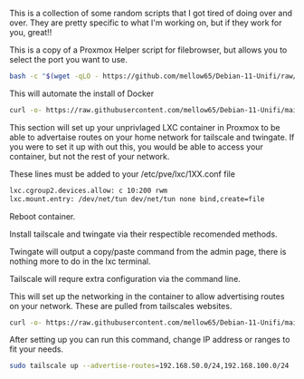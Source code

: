This is a collection of some random scripts that I got tired of doing over and over.  They are pretty specific to what I'm working on, but if they work for you, great!!

This is a copy of a Proxmox Helper script for filebrowser, but allows you to select the port you want to use. 
```bash
bash -c "$(wget -qLO - https://github.com/mellow65/Debian-11-Unifi/raw/main/filebrowser.sh)"
```

This will automate the install of Docker
```bash
curl -o- https://raw.githubusercontent.com/mellow65/Debian-11-Unifi/main/deb12-docker.sh | bash
```

This section will set up your unprivlaged LXC container in Proxmox to be able to advertaise routes on your home network for tailscale and twingate.  If you were to set it up with out this, you would be able to access your container, but not the rest of your network.  

These lines must be added to your /etc/pve/lxc/1XX.conf file

```bash
lxc.cgroup2.devices.allow: c 10:200 rwm
lxc.mount.entry: /dev/net/tun dev/net/tun none bind,create=file
```
Reboot container.

Install tailscale and twingate via their respectible recomended methods.

Twingate will output a copy/paste command from the admin page, there is nothing more to do in the lxc terminal.

Tailscale will requre extra configuration via the command line.

This will set up the networking in the container to allow advertising routes on your network.  These are pulled from tailscales websites.
```bash
curl -o- https://raw.githubusercontent.com/mellow65/Debian-11-Unifi/main/prox_lxc_tail_twin.sh | bash
```

After setting up you can run this command, change IP address or ranges to fit your needs.
```bash
sudo tailscale up --advertise-routes=192.168.50.0/24,192.168.100.0/24
```


